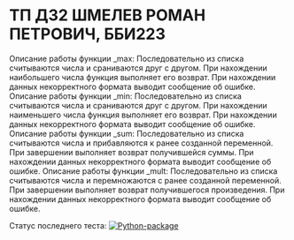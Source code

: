 # ТП ДЗ2 ШМЕЛЕВ РОМАН ПЕТРОВИЧ, ББИ223
Описание работы функции _max:
  Последовательно из списка считываются числа и сраниваются друг с другом. При нахождении наибольшего числа функция выполняет его возврат. При нахождении данных некорректного формата выводит сообщение об ошибке.
Описание работы функции _min:
  Последовательно из списка считываются числа и сраниваются друг с другом. При нахождении наименьшего числа функция выполняет его возврат. При нахождении данных некорректного формата выводит сообщение об ошибке.
Описание работы функции _sum:
  Последовательно из списка считываются числа и прибавляются к ранее созданной переменной. При завершении выполняет возврат получившейся суммы. При нахождении данных некорректного формата выводит сообщение об ошибке.
Описание работы функции _mult:
  Последовательно из списка считываются числа и перемножаются с ранее созданной переменной. При завершении выполняет возврат получившегося произведения. При нахождении данных некорректного формата выводит сообщение об ошибке.
  
Статус последнего теста:
[![Python-package](https://github.com/Shmelev-Roman/TP_HW_2/actions/workflows/mycation.yml/badge.svg)](https://github.com/Shmelev-Roman/TP_HW_2/actions/workflows/mycation.yml)
